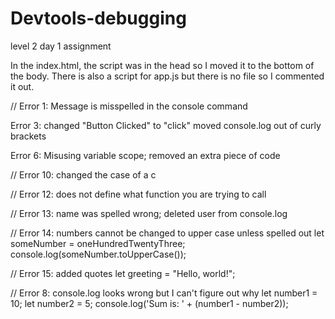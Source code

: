 # Devtools-debugging
level 2 day 1 assignment


In the index.html, the script was in the head so I moved it to the bottom of the body.  There is also a script for app.js but there is no file so I commented it out.

// Error 1: Message is misspelled in the console command

Error 3: changed "Button Clicked" to "click" moved console.log out of curly brackets

Error 6: Misusing variable scope; removed an extra piece of code

// Error 10: changed the case of a c

// Error 12: does not define what function you are trying to call

// Error 13: name was spelled wrong;  deleted user from console.log

// Error 14: numbers cannot be changed to upper case unless spelled out
let someNumber = oneHundredTwentyThree;
console.log(someNumber.toUpperCase()); 

// Error 15: added quotes
let greeting = "Hello, world!";

// Error 8: console.log looks wrong but I can't figure out why
let number1 = 10;
let number2 = 5;
console.log('Sum is: ' + (number1 - number2));


